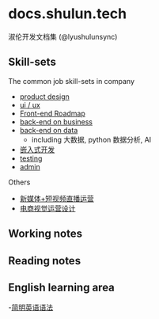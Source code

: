 # docs.shulun.tech

淑伦开发文档集 (@lyushulunsync)

## Skill-sets

The common job skill-sets in company
- [product design]()
- [ui / ux](#)
- [Front-end Roadmap](skill-sets/front-end/front-end-roadmap.md)
- [back-end on business](#)
- [back-end on data](#)
  - including 大数据, python 数据分析, AI
- [嵌入式开发](#)
- [testing](#)
- [admin](#)

Others
- [新媒体+短视频直播运营](#)
- [电商视觉运营设计](#)

## Working notes

## Reading notes

## English learning area

-[简明英语语法](english-learning-area/simplified-english-grammar.md)
